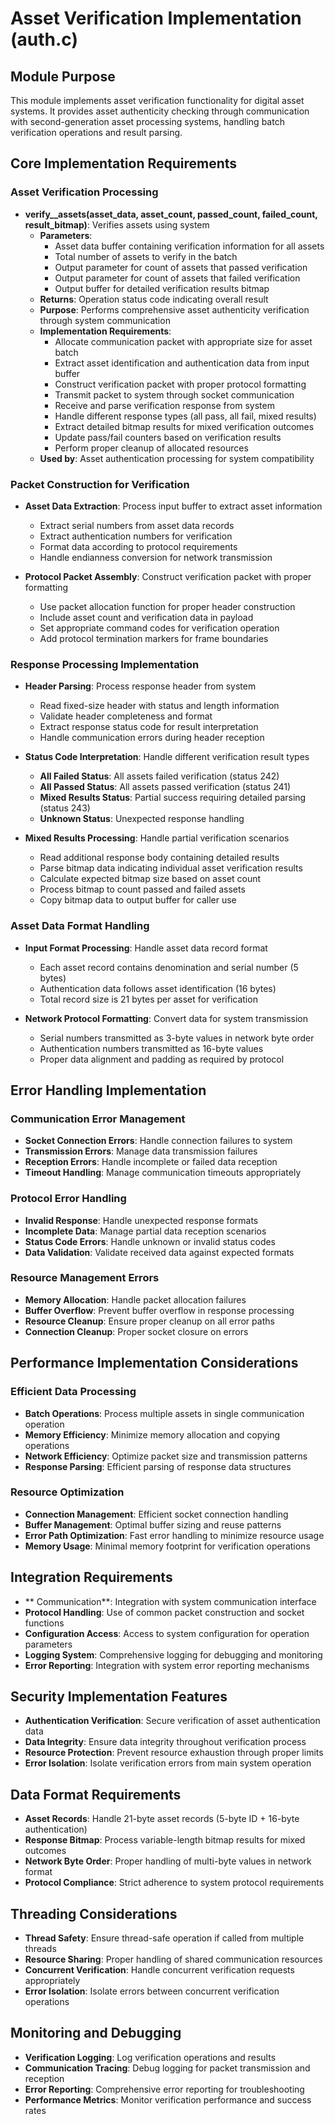 #  Asset Verification Implementation (auth.c)

## Module Purpose
This module implements asset verification functionality for  digital asset systems. It provides asset authenticity checking through communication with second-generation asset processing systems, handling batch verification operations and result parsing.

## Core Implementation Requirements

###  Asset Verification Processing
- **verify__assets(asset_data, asset_count, passed_count, failed_count, result_bitmap)**: Verifies assets using  system
  - **Parameters**:
    - Asset data buffer containing verification information for all assets
    - Total number of assets to verify in the batch
    - Output parameter for count of assets that passed verification
    - Output parameter for count of assets that failed verification
    - Output buffer for detailed verification results bitmap
  - **Returns**: Operation status code indicating overall result
  - **Purpose**: Performs comprehensive asset authenticity verification through  system communication
  - **Implementation Requirements**:
    - Allocate communication packet with appropriate size for asset batch
    - Extract asset identification and authentication data from input buffer
    - Construct verification packet with proper protocol formatting
    - Transmit packet to  system through socket communication
    - Receive and parse verification response from  system
    - Handle different response types (all pass, all fail, mixed results)
    - Extract detailed bitmap results for mixed verification outcomes
    - Update pass/fail counters based on verification results
    - Perform proper cleanup of allocated resources
  - **Used by**: Asset authentication processing for  system compatibility

### Packet Construction for Verification
- **Asset Data Extraction**: Process input buffer to extract asset information
  - Extract serial numbers from asset data records
  - Extract authentication numbers for verification
  - Format data according to  protocol requirements
  - Handle endianness conversion for network transmission

- **Protocol Packet Assembly**: Construct verification packet with proper formatting
  - Use packet allocation function for proper header construction
  - Include asset count and verification data in payload
  - Set appropriate command codes for verification operation
  - Add protocol termination markers for frame boundaries

### Response Processing Implementation
- **Header Parsing**: Process response header from  system
  - Read fixed-size header with status and length information
  - Validate header completeness and format
  - Extract response status code for result interpretation
  - Handle communication errors during header reception

- **Status Code Interpretation**: Handle different verification result types
  - **All Failed Status**: All assets failed verification (status 242)
  - **All Passed Status**: All assets passed verification (status 241)  
  - **Mixed Results Status**: Partial success requiring detailed parsing (status 243)
  - **Unknown Status**: Unexpected response handling

- **Mixed Results Processing**: Handle partial verification scenarios
  - Read additional response body containing detailed results
  - Parse bitmap data indicating individual asset verification results
  - Calculate expected bitmap size based on asset count
  - Process bitmap to count passed and failed assets
  - Copy bitmap data to output buffer for caller use

### Asset Data Format Handling
- **Input Format Processing**: Handle asset data record format
  - Each asset record contains denomination and serial number (5 bytes)
  - Authentication data follows asset identification (16 bytes)
  - Total record size is 21 bytes per asset for verification

- **Network Protocol Formatting**: Convert data for  system transmission
  - Serial numbers transmitted as 3-byte values in network byte order
  - Authentication numbers transmitted as 16-byte values
  - Proper data alignment and padding as required by protocol

## Error Handling Implementation

### Communication Error Management
- **Socket Connection Errors**: Handle connection failures to  system
- **Transmission Errors**: Manage data transmission failures
- **Reception Errors**: Handle incomplete or failed data reception
- **Timeout Handling**: Manage communication timeouts appropriately

### Protocol Error Handling
- **Invalid Response**: Handle unexpected response formats
- **Incomplete Data**: Manage partial data reception scenarios
- **Status Code Errors**: Handle unknown or invalid status codes
- **Data Validation**: Validate received data against expected formats

### Resource Management Errors
- **Memory Allocation**: Handle packet allocation failures
- **Buffer Overflow**: Prevent buffer overflow in response processing
- **Resource Cleanup**: Ensure proper cleanup on all error paths
- **Connection Cleanup**: Proper socket closure on errors

## Performance Implementation Considerations

### Efficient Data Processing
- **Batch Operations**: Process multiple assets in single communication operation
- **Memory Efficiency**: Minimize memory allocation and copying operations
- **Network Efficiency**: Optimize packet size and transmission patterns
- **Response Parsing**: Efficient parsing of response data structures

### Resource Optimization
- **Connection Management**: Efficient socket connection handling
- **Buffer Management**: Optimal buffer sizing and reuse patterns
- **Error Path Optimization**: Fast error handling to minimize resource usage
- **Memory Usage**: Minimal memory footprint for verification operations

## Integration Requirements
- ** Communication**: Integration with  system communication interface
- **Protocol Handling**: Use of common packet construction and socket functions
- **Configuration Access**: Access to system configuration for operation parameters
- **Logging System**: Comprehensive logging for debugging and monitoring
- **Error Reporting**: Integration with system error reporting mechanisms

## Security Implementation Features
- **Authentication Verification**: Secure verification of asset authentication data
- **Data Integrity**: Ensure data integrity throughout verification process
- **Resource Protection**: Prevent resource exhaustion through proper limits
- **Error Isolation**: Isolate verification errors from main system operation

## Data Format Requirements
- **Asset Records**: Handle 21-byte asset records (5-byte ID + 16-byte authentication)
- **Response Bitmap**: Process variable-length bitmap results for mixed outcomes
- **Network Byte Order**: Proper handling of multi-byte values in network format
- **Protocol Compliance**: Strict adherence to  system protocol requirements

## Threading Considerations
- **Thread Safety**: Ensure thread-safe operation if called from multiple threads
- **Resource Sharing**: Proper handling of shared communication resources
- **Concurrent Verification**: Handle concurrent verification requests appropriately
- **Error Isolation**: Isolate errors between concurrent verification operations

## Monitoring and Debugging
- **Verification Logging**: Log verification operations and results
- **Communication Tracing**: Debug logging for packet transmission and reception
- **Error Reporting**: Comprehensive error reporting for troubleshooting
- **Performance Metrics**: Monitor verification performance and success rates